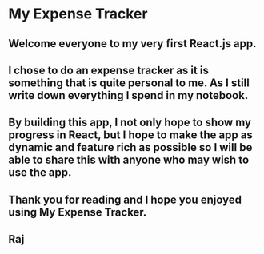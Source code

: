 # My Expense Tracker

##  Welcome everyone to my very first React.js app.

## I chose to do an expense tracker as it is something that is quite personal to me. As I still write down everything I spend in my notebook. 

## By building this app, I not only hope to show my progress in React, but I hope to make the app as dynamic and feature rich as possible so I will be able to share this with anyone who may wish to use the app.

## Thank you for reading and I hope you enjoyed using My Expense Tracker.

## Raj
